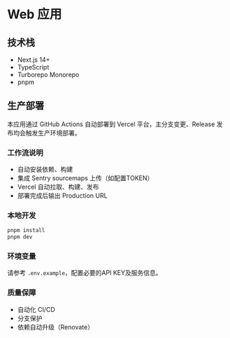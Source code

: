 # Web 应用

## 技术栈

- Next.js 14+
- TypeScript
- Turborepo Monorepo
- pnpm

## 生产部署

本应用通过 GitHub Actions 自动部署到 Vercel 平台，主分支变更、Release 发布均会触发生产环境部署。

### 工作流说明

- 自动安装依赖、构建
- 集成 Sentry sourcemaps 上传（如配置TOKEN）
- Vercel 自动拉取、构建、发布
- 部署完成后输出 Production URL

### 本地开发

```bash
pnpm install
pnpm dev
```

### 环境变量

请参考 `.env.example`，配置必要的API KEY及服务信息。

### 质量保障

- 自动化 CI/CD
- 分支保护
- 依赖自动升级（Renovate）
